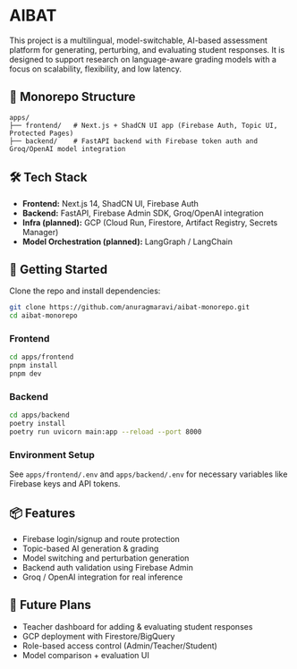 # AIBAT 

This project is a multilingual, model-switchable, AI-based assessment platform for generating, perturbing, and evaluating student responses. It is designed to support research on language-aware grading models with a focus on scalability, flexibility, and low latency.

## 🧱 Monorepo Structure

```
apps/
├── frontend/   # Next.js + ShadCN UI app (Firebase Auth, Topic UI, Protected Pages)
├── backend/    # FastAPI backend with Firebase token auth and Groq/OpenAI model integration
```

## 🛠️ Tech Stack

- **Frontend:** Next.js 14, ShadCN UI, Firebase Auth
- **Backend:** FastAPI, Firebase Admin SDK, Groq/OpenAI integration
- **Infra (planned):** GCP (Cloud Run, Firestore, Artifact Registry, Secrets Manager)
- **Model Orchestration (planned):** LangGraph / LangChain

## 🚀 Getting Started

Clone the repo and install dependencies:

```bash
git clone https://github.com/anuragmaravi/aibat-monorepo.git
cd aibat-monorepo
```

### Frontend

```bash
cd apps/frontend
pnpm install
pnpm dev
```

### Backend

```bash
cd apps/backend
poetry install
poetry run uvicorn main:app --reload --port 8000
```

### Environment Setup

See `apps/frontend/.env` and `apps/backend/.env` for necessary variables like Firebase keys and API tokens.

## 📦 Features

- Firebase login/signup and route protection
- Topic-based AI generation & grading
- Model switching and perturbation generation
- Backend auth validation using Firebase Admin
- Groq / OpenAI integration for real inference

## 🧪 Future Plans

- Teacher dashboard for adding & evaluating student responses
- GCP deployment with Firestore/BigQuery
- Role-based access control (Admin/Teacher/Student)
- Model comparison + evaluation UI
